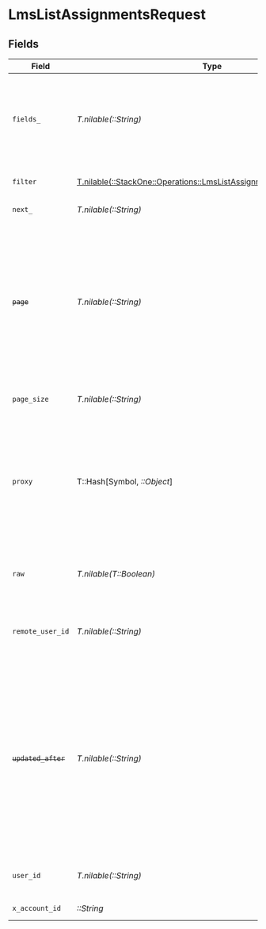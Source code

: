 # LmsListAssignmentsRequest


## Fields

| Field                                                                                                                                                                                                              | Type                                                                                                                                                                                                               | Required                                                                                                                                                                                                           | Description                                                                                                                                                                                                        | Example                                                                                                                                                                                                            |
| ------------------------------------------------------------------------------------------------------------------------------------------------------------------------------------------------------------------ | ------------------------------------------------------------------------------------------------------------------------------------------------------------------------------------------------------------------ | ------------------------------------------------------------------------------------------------------------------------------------------------------------------------------------------------------------------ | ------------------------------------------------------------------------------------------------------------------------------------------------------------------------------------------------------------------ | ------------------------------------------------------------------------------------------------------------------------------------------------------------------------------------------------------------------ |
| `fields_`                                                                                                                                                                                                          | *T.nilable(::String)*                                                                                                                                                                                              | :heavy_minus_sign:                                                                                                                                                                                                 | The comma separated list of fields that will be returned in the response (if empty, all fields are returned)                                                                                                       | id,remote_id,user_id,remote_user_id,course_id,remote_course_id,updated_at,created_at,due_date,status,progress,learning_object_type,learning_object_id,remote_learning_object_id,learning_object_external_reference |
| `filter`                                                                                                                                                                                                           | [T.nilable(::StackOne::Operations::LmsListAssignmentsQueryParamFilter)](../../models/operations/lmslistassignmentsqueryparamfilter.md)                                                                             | :heavy_minus_sign:                                                                                                                                                                                                 | LMS Assignment Filter                                                                                                                                                                                              |                                                                                                                                                                                                                    |
| `next_`                                                                                                                                                                                                            | *T.nilable(::String)*                                                                                                                                                                                              | :heavy_minus_sign:                                                                                                                                                                                                 | The unified cursor                                                                                                                                                                                                 |                                                                                                                                                                                                                    |
| ~~`page`~~                                                                                                                                                                                                         | *T.nilable(::String)*                                                                                                                                                                                              | :heavy_minus_sign:                                                                                                                                                                                                 | : warning: ** DEPRECATED **: This will be removed in a future release, please migrate away from it as soon as possible.<br/><br/>The page number of the results to fetch                                           |                                                                                                                                                                                                                    |
| `page_size`                                                                                                                                                                                                        | *T.nilable(::String)*                                                                                                                                                                                              | :heavy_minus_sign:                                                                                                                                                                                                 | The number of results per page                                                                                                                                                                                     |                                                                                                                                                                                                                    |
| `proxy`                                                                                                                                                                                                            | T::Hash[Symbol, *::Object*]                                                                                                                                                                                        | :heavy_minus_sign:                                                                                                                                                                                                 | Query parameters that can be used to pass through parameters to the underlying provider request by surrounding them with 'proxy' key                                                                               |                                                                                                                                                                                                                    |
| `raw`                                                                                                                                                                                                              | *T.nilable(T::Boolean)*                                                                                                                                                                                            | :heavy_minus_sign:                                                                                                                                                                                                 | Indicates that the raw request result is returned                                                                                                                                                                  |                                                                                                                                                                                                                    |
| `remote_user_id`                                                                                                                                                                                                   | *T.nilable(::String)*                                                                                                                                                                                              | :heavy_minus_sign:                                                                                                                                                                                                 | Provider's unique identifier of the user related to the assignment                                                                                                                                                 | e3cb75bf-aa84-466e-a6c1-b8322b257a48                                                                                                                                                                               |
| ~~`updated_after`~~                                                                                                                                                                                                | *T.nilable(::String)*                                                                                                                                                                                              | :heavy_minus_sign:                                                                                                                                                                                                 | : warning: ** DEPRECATED **: This will be removed in a future release, please migrate away from it as soon as possible.<br/><br/>Use a string with a date to only select results updated after that given date     | 2020-01-01T00:00:00.000Z                                                                                                                                                                                           |
| `user_id`                                                                                                                                                                                                          | *T.nilable(::String)*                                                                                                                                                                                              | :heavy_minus_sign:                                                                                                                                                                                                 | The user ID associated with this assignment                                                                                                                                                                        | c28xyrc55866bvuv                                                                                                                                                                                                   |
| `x_account_id`                                                                                                                                                                                                     | *::String*                                                                                                                                                                                                         | :heavy_check_mark:                                                                                                                                                                                                 | The account identifier                                                                                                                                                                                             |                                                                                                                                                                                                                    |